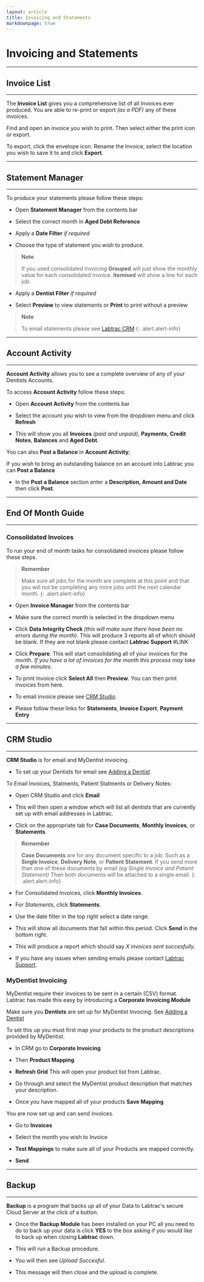 ```yaml
---
layout: article
title: Invoicing and Statements
markdownpage: true
---
```

# Invoicing and Statements

- - -

<a class="offset" name="3.1"></a>
<a name="InvoiceList"></a>
## Invoice List

***

The **Invoice List** gives you a comprehensive list of all Invoices ever produced. You are able to re-print or export *(as a PDF)* any of these invoices.

Find and open an invoice you wish to print. Then select either the print icon or export.

To export, click the envelope icon. Rename the Invoice, select the location you wish to save it to and click **Export**.

- - - 

<a class="offset" name="3.2"></a>
<a name="StatementManager"></a>
## Statement Manager

***

To produce your statements please follow these steps:


* Open **Statement Manager** from the contents bar

* Select the correct month in **Aged Debt Reference**

* Apply a **Date Filter** *if required*

* Choose the type of statement you wish to produce.

>**Note**
>
> If you used consolidated invoicing **Grouped** will just show the monthly value for each consolidated invoice. **Itemised** will show a line for each job.

* Apply a **Dentist Filter** *if required*

* Select **Preview** to view statements or **Print** to print without a preview

>**Note**
>
>To email statements please see [Labtrac CRM](#CRM)
{: .alert.alert-info}

- - -
	
<a class="offset" name="3.4"></a>
<a name="AccountActivity"></a>
## Account Activity
***

**Account Activity** allows you to see a complete overview of any of your Dentists Accounts.

To access **Account Activity** follow these steps:

* Open **Account Activity** from the contents bar

* Select the account you wish to view from the dropdown menu and click **Refresh**

* This will show you all **Invoices** *(paid and unpaid)*, **Payments**, **Credit Notes**, **Balances** and **Aged Debt**.

You can also **Post a Balance** in **Account Activity**;

<a name="PostingBalance"></a>

If you wish to bring an outstanding balance on an account into Labtrac you can **Post a Balance**

* In the **Post a Balance** section enter a **Description, Amount and Date** then click **Post**. 

- - -

<a class="offset" name="3.5"></a>
<a name="EndOfMonth"></a>
## End Of Month Guide

***
<a name="Consolidated"></a>
### Consolidated Invoices

To run your end of month tasks for consolidated invoices please follow these steps.

>**Remember**
>
>Make sure all jobs for the month are complete at this point and that you will not be completing any more jobs until the next calendar month.
{: .alert.alert-info}

* Open **Invoice Manager** from the contents bar

* Make sure the correct month is selected in the dropdown menu

* Click **Data Integrity Check** *(this will make sure there have been no errors during the month)*. This will produce 3 reports all of which should be blank. If they are not blank please contact **Labtrac Support** #LINK

* Click **Prepare**. This will start consolidating all of your invoices for the month. *If you have a lot of invoices for the month this process may take a few minutes.*

*  To print Invoice click **Select All** then **Preview**. You can then print invoices from here.

* To email invoice please see [CRM Studio](#CRM)

* Please follow these links for **Statements**, **Invoice Export**, **Payment Entry**

- - - 

<a class="offset" name="3.6"></a>

<a name="CRM"></a>
## CRM Studio
***

**CRM Studio**  is for email and MyDentist invoicing. 

+ To set up your Dentists for email see [Adding a Dentist](#AddingDentist)

To Email Invoices, Statments, Patient Statments or Delivery Notes:

+ Open CRM Studio and click **Email**

+ This will then open a window which will list all dentists that are currently set up with email addresses in Labtrac.

+ Click on the appropriate tab for **Case Documents**, **Monthly Invoices**, or **Statements**.

>**Remember**
>
>**Case Documents** are for any document specific to a job. Such as a **Single Invoice**, **Delivery Note**, or **Patient Statement**. If you send more than one of these documents by email *(eg Single Invoice and Patient Statement)* Then both documents will be attached to a single email.
{: .alert.alert-info}

+ For Consolidated Invoices, click **Monthly Invoices**.

+ For *Statements*, click **Statements**.

+ Use the date filter in the top right select a date range. 

+ This will show all documents that fall within this period. Click **Send** in the bottom right.

+ This will produce a report which should say *X invoices sent succesfully*.

+ If you have any issues when sending emails please contact [Labtrac Support](#LabtracSupport).

### MyDentist Invoicing

MyDentist require their invoices to be sent in a certain (CSV) format. Labtrac has made this easy by introducing a **Corporate Invoicing Module**

Make sure you **Dentists** are set up for MyDentist Invocing. See [Adding a Dentist](#AddingDentists)

To set this up you must first map your products to the product descriptions provided by MyDentist.

+ In CRM go to **Corporate Invoicing**

+ Then **Product Mapping**

+ **Refresh Grid** This will open your product list from Labtrac.

+ Go through and select the MyDentist product description that matches your description. 

+ Once you have mapped all of your products **Save Mapping**

You are now set up and can send invoices.

+ Go to **Invoices**

+ Select the month you wish to Invoice

+ **Test Mappings** to make sure all of your Products are mapped correctly.

+ **Send**

- - -

<a class="offset" name="3.7"></a>
<a name="Backup"></a>
## Backup

- - - 

**Backup** is a program that backs up all of your Data to Labtrac's secure Cloud Server at the click of a button.

+ Once the **Backup Module** has been installed on your PC all you need to do to back up your data is click **YES** to the box asking if you would like to back up when closing **Labtrac** down. 

+ This will run a Backup procedure.

+ You will then see *Upload Succesful*. 

+ This message will then close and the upload is complete.




